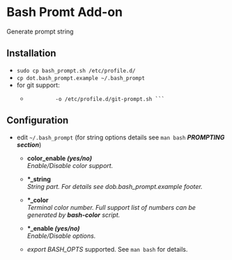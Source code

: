 Bash Promt Add-on
======
Generate prompt string

## Installation
* ``` sudo cp bash_prompt.sh /etc/profile.d/ ```
* ``` cp dot.bash_prompt.example ~/.bash_prompt ```
* for git support:
  * ``` curl -sSL https://raw.githubusercontent.com/git/git/master/contrib/completion/git-prompt.sh \
             -o /etc/profile.d/git-prompt.sh ```

## Configuration
* edit `~/.bash_prompt` (for string options details see `man bash` _**PROMPTING section**_)
  * **color\_enable _(yes/no)_**  
    _Enable/Disable color support._
  * **\*\_string**  
    _String part. For details see dob.bash_prompt.example footer._
  * **\*\_color**  
    _Terminal color number. Full support list of numbers can be generated by **bash-color** script._
  * **\*\_enable _(yes/no)_**  
    _Enable/Disable options._

  * _export BASH\_OPTS_ supported. See `man bash` for details.
